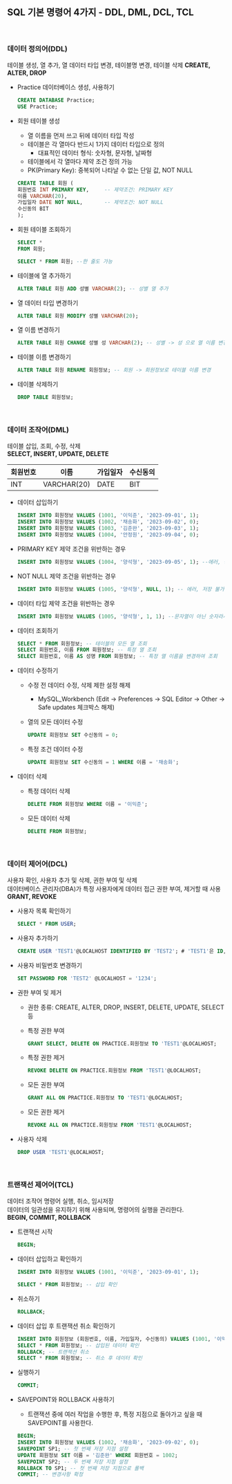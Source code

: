 ## SQL 기본 명령어 4가지 - DDL, DML, DCL, TCL

<br>

### **데이터 정의어(DDL)**

테이블 생성, 열 추가, 열 데이터 타입 변경, 테이블명 변경, 테이블 삭제
**CREATE, ALTER, DROP**

- Practice 데이터베이스 생성, 사용하기

  ```sql
  CREATE DATABASE Practice;
  USE Practice;
  ```

- 회원 테이블 생성

  - 열 이름을 먼저 쓰고 뒤에 데이터 타입 작성
  - 테이블은 각 열마다 반드시 1가지 데이터 타입으로 정의
    - 대표적인 데이터 형식: 숫자형, 문자형, 날짜형
  - 테이블에서 각 열마다 제약 조건 정의 가능
  - PK(Primary Key): 중복되어 나타날 수 없는 단일 값, NOT NULL

  ```sql
  CREATE TABLE 회원 (
  회원번호 INT PRIMARY KEY,     -- 제약조건: PRIMARY KEY
  이름 VARCHAR(20),
  가입일자 DATE NOT NULL,       -- 제약조건: NOT NULL
  수신동의 BIT
  );
  ```

- 회원 테이블 조회하기

  ```sql
  SELECT *
  FROM 회원;

  SELECT * FROM 회원; --한 줄도 가능
  ```

- 테이블에 열 추가하기

  ```sql
  ALTER TABLE 회원 ADD 성별 VARCHAR(2); -- 성별 열 추가
  ```

- 열 데이터 타입 변경하기

  ```sql
  ALTER TABLE 회원 MODIFY 성별 VARCHAR(20);
  ```

- 열 이름 변경하기

  ```sql
  ALTER TABLE 회원 CHANGE 성별 성 VARCHAR(2); -- 성별 -> 성 으로 열 이름 변경
  ```

- 테이블 이름 변경하기

  ```sql
  ALTER TABLE 회원 RENAME 회원정보; -- 회원 -> 회원정보로 테이블 이름 변경
  ```

- 테이블 삭제하기

  ```sql
  DROP TABLE 회원정보;
  ```

<br>

### **데이터 조작어(DML)**

테이블 삽입, 조회, 수정, 삭제<br>
**SELECT, INSERT, UPDATE, DELETE** <br>

| 회원번호 | 이름        | 가입일자 | 수신동의 |
| -------- | ----------- | -------- | -------- |
| INT      | VARCHAR(20) | DATE     | BIT      |

- 데이터 삽입하기

  ```sql
  INSERT INTO 회원정보 VALUES (1001, '이익준', '2023-09-01', 1);
  INSERT INTO 회원정보 VALUES (1002, '채송화', '2023-09-02', 0);
  INSERT INTO 회원정보 VALUES (1003, '김준완', '2023-09-03', 1);
  INSERT INTO 회원정보 VALUES (1004, '안정원', '2023-09-04', 0);
  ```

- PRIMARY KEY 제약 조건을 위반하는 경우

  ```sql
  INSERT INTO 회원정보 VALUES (1004, '양석형', '2023-09-05', 1); --에러, 중복 저장 불가
  ```

- NOT NULL 제약 조건을 위반하는 경우

  ```sql
  INSERT INTO 회원정보 VALUES (1005, '양석형', NULL, 1); -- 에러, 저장 불가
  ```

- 데이터 타입 제약 조건을 위반하는 경우

  ```sql
  INSERT INTO 회원정보 VALUES (1005, '양석형', 1, 1); --문자열이 아닌 숫자라서 저장 불가
  ```

- 데이터 조회하기

  ```sql
  SELECT * FROM 회원정보; -- 테이블의 모든 열 조회
  SELECT 회원번호, 이름 FROM 회원정보; -- 특정 열 조회
  SELECT 회원번호, 이름 AS 성명 FROM 회원정보; -- 특정 열 이름을 변경하여 조회
  ```

- 데이터 수정하기

  - 수정 전 데이터 수정, 삭제 제한 설정 해제

    - MySQL_Workbench (Edit → Preferences → SQL Editor → Other → Safe updates 체크박스 해제)

  - 열의 모든 데이터 수정

    ```sql
    UPDATE 회원정보 SET 수신동의 = 0;
    ```

  - 특정 조건 데이터 수정

    ```sql
    UPDATE 회원정보 SET 수신동의 = 1 WHERE 이름 = '채송화';
    ```

- 데이터 삭제

  - 특정 데이터 삭제

    ```sql
    DELETE FROM 회원정보 WHERE 이름 = '이익준';
    ```

  - 모든 데이터 삭제

    ```sql
    DELETE FROM 회원정보;
    ```

<br>

### **데이터 제어어(DCL)**

사용자 확인, 사용자 추가 및 삭제, 권한 부여 및 삭제<br>
데이터베이스 관리자(DBA)가 특정 사용자에게 데이터 접근 권한 부여, 제거할 때 사용<br>
**GRANT, REVOKE** <br>

- 사용자 목록 확인하기

  ```sql
  SELECT * FROM USER;
  ```

- 사용자 추가하기

  ```sql
  CREATE USER 'TEST1'@LOCALHOST IDENTIFIED BY 'TEST2'; # 'TEST1'은 ID, 'TEST2'는 비밀번호
  ```

- 사용자 비밀번호 변경하기

  ```sql
  SET PASSWORD FOR 'TEST2' @LOCALHOST = '1234';
  ```

- 권한 부여 및 제거

  - 권한 종류: CREATE, ALTER, DROP, INSERT, DELETE, UPDATE, SELECT 등

  - 특정 권한 부여

    ```sql
    GRANT SELECT, DELETE ON PRACTICE.회원정보 TO 'TEST1'@LOCALHOST;
    ```

  - 특정 권한 제거

    ```sql
    REVOKE DELETE ON PRACTICE.회원정보 FROM 'TEST1'@LOCALHOST;
    ```

  - 모든 권한 부여

    ```sql
    GRANT ALL ON PRACTICE.회원정보 TO 'TEST1'@LOCALHOST;
    ```

  - 모든 권한 제거

    ```sql
    REVOKE ALL ON PRACTICE.회원정보 FROM 'TEST1'@LOCALHOST;
    ```

- 사용자 삭제

  ```sql
  DROP USER 'TEST1'@LOCALHOST;
  ```

<br>

### **트랜잭선 제어어(TCL)**

데이터 조작어 명령어 실행, 취소, 임시저장<br>
데이터의 일관성을 유지하기 위해 사용되며, 명령어의 실행을 관리한다.<br>
**BEGIN, COMMIT, ROLLBACK**

- 트랜잭션 시작

  ```sql
  BEGIN;
  ```

- 데이터 삽입하고 확인하기

  ```sql
  INSERT INTO 회원정보 VALUES (1001, '이익준', '2023-09-01', 1);

  SELECT * FROM 회원정보; -- 삽입 확인
  ```

- 취소하기

  ```sql
  ROLLBACK;
  ```

- 데이터 삽입 후 트랜잭션 취소 확인하기

  ```sql
  INSERT INTO 회원정보 (회원번호, 이름, 가입일자, 수신동의) VALUES (1001, '이익준', '2023-09-01', 1);
  SELECT * FROM 회원정보; -- 삽입된 데이터 확인
  ROLLBACK; -- 트랜잭션 취소
  SELECT * FROM 회원정보; -- 취소 후 데이터 확인
  ```

- 실행하기

  ```sql
  COMMIT;
  ```

- SAVEPOINT와 ROLLBACK 사용하기

  - 트랜잭션 중에 여러 작업을 수행한 후, 특정 지점으로 돌아가고 싶을 때 SAVEPOINT를 사용한다.

  ```sql
  BEGIN;
  INSERT INTO 회원정보 VALUES (1002, '채송화', '2023-09-02', 0);
  SAVEPOINT SP1; -- 첫 번째 저장 지점 설정
  UPDATE 회원정보 SET 이름 = '김준완' WHERE 회원번호 = 1002;
  SAVEPOINT SP2; -- 두 번째 저장 지점 설정
  ROLLBACK TO SP1; -- 첫 번째 저장 지점으로 롤백
  COMMIT; -- 변경사항 확정
  ```